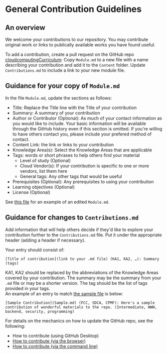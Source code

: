 # General Contribution Guidelines
## An overview
We welcome your contributions to our repository.  You may contribute original work or links to publically available works you have found useful.

To add a contribution, create a pull request on the GitHub repo [cloudcomputingCurriculum](https://github.com/cloudedrepo/Cloud-Computing-Curricula):
Copy `Module.md` to a new file with a name describing your contribution and add it to the `Content` folder.
Update `Contributions.md` to include a link to your new module file.

## Guidance for your copy of `Module.md`

In the file `Module.md`, update the sections as follows:
* Title: Replace the Title line with the Title of your contribution
* Summary: A summary of your contribution 
* Author or Contributor (Optional): As much of your contact information as you would like to include.  Your basic information will be available through the GitHub history even if this section is omitted.  If you're willing to have others contact you, please include your prefered method of contact.
* Content Link: the link or links to your contribution
* Knowledge Area(s): Select the Knowledge Areas that are applicable
* Tags: words or short phrases to help others find your material
  * Level of study (Optional)
  * Cloud Vendor(s): If your contribution is specific to one or more vendors, list them here
  * General tags: Any other tags that would be useful
* Prerequisites (Optional): Any prerequisites to using your contribution
* Learning objectives (Optional)
* License (Optional)

See [this file](Sample.md) for an example of an edited `Module.md`.

## Guidance for changes to `Contributions.md`
Add information that will help others decide if they'd like to explore your contribution further to the `Contributions.md` file.  Put it under the appropriate header (adding a header if necessary).

Your entry should consist of:
```
[Title of contribution](link to your .md file) (KA1, KA2, …): Summary (tags)
```
KA1, KA2 should be replaced by the abbreviations of the Knowledge Areas covered by your contribution.  The summary may be the summary from your `.md` file or may be a shorter version.  The tag should be the list of tags provided in your tags.  
An example of an entry to match [the sample file](Sample.md) is below:
```
[Sample Contribution](Sample.md) (FCC, SDCA, CPMF): Here's a sample contribution of wonderful materials to the repo. (Intermediate, WWW, backend, security, programming)
```

For details on the mechanics on how to update the GitHub repo, see the following:
* How to contribute (using GitHub Desktop)
* [How to contribute (via the browser)](HowtoContributeBrowser.md)
* [How to contribute (via the command line)](HowToContributeCMD.md)
